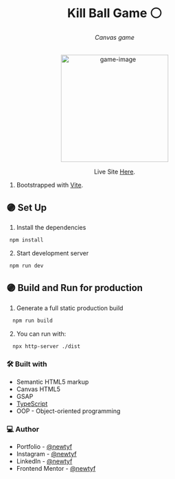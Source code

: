 <h1 align="center">Kill Ball Game ⚪</h1>
<h6 align="center">Canvas game</h6>

<div align="center"><img src="https://user-images.githubusercontent.com/87625663/232164316-3f914310-d3ed-4d1c-8ed6-d620ff619420.png" alt="game-image" width="250" /></div>

<p align="center">Live Site <a href="https://kill-balls.netlify.app/">Here</a>.</p>

1. Bootstrapped with [Vite](https://vitejs.dev/).

## 🟣 Set Up

1. Install the dependencies

  ```sh
   npm install
   ```

2. Start development server

  ```sh
   npm run dev
   ```

## 🟣 Build and Run for production
1. Generate a full static production build

 ```sh
   npm run build
   ```

2. You can run with:

 ```sh
   npx http-server ./dist
   ``` 
  

### 🛠 Built with

- Semantic HTML5 markup
- Canvas HTML5
- GSAP
- [TypeScript](https://www.typescriptlang.org/)
- OOP - Object-oriented programming

### 💻 Author

- Portfolio - [@newtyf](https://linksnewt.netlify.app/3LVx-w)
- Instagram - [@newtyf](https://www.instagram.com/newt_yf/)
- LinkedIn - [@newtyf](https://www.linkedin.com/in/axel-mu%C3%B1oz/)
- Frontend Mentor - [@newtyf](https://www.frontendmentor.io/profile/TREz-bits)
